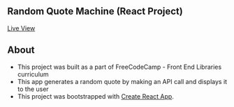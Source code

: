 ## Random Quote Machine (React Project)

[Live View](https://amrdesai.github.io/react-fcc-random-quote-machine/)

## About
- This project was built as a part of FreeCodeCamp - Front End Libraries curriculum
- This app generates a random quote by making an API call and displays it to the user
- This project was bootstrapped with [Create React App](https://github.com/facebook/create-react-app).

